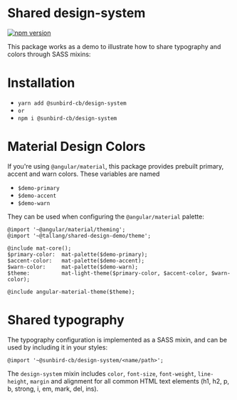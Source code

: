 # Shared design-system
[![npm version](https://badge.fury.io/js/%40sunbird-cb%2Fdesign-system.svg)](https://badge.fury.io/js/%40sunbird-cb%2Fdesign-system)

This package works as a demo to illustrate how to share typography and colors through SASS mixins:

# Installation
- `yarn add @sunbird-cb/design-system`
- `or `
- `npm i @sunbird-cb/design-system`
##
# Material Design Colors
If you're using `@angular/material`, this package provides prebuilt primary, accent and warn colors. These variables are named
- `$demo-primary`
- `$demo-accent`
- `$demo-warn`

They can be used when configuring the `@angular/material` palette:
```
@import '~@angular/material/theming';
@import '~@tallang/shared-design-demo/theme';

@include mat-core();
$primary-color:  mat-palette($demo-primary);
$accent-color:   mat-palette($demo-accent);
$warn-color:     mat-palette($demo-warn);
$theme:          mat-light-theme($primary-color, $accent-color, $warn-color);

@include angular-material-theme($theme);
```

# Shared typography
The typography configuration is implemented as a SASS mixin, and can be used by including it in your styles:
```
@import '~@sunbird-cb/design-system/<name/path>';
```
The `design-system` mixin includes `color`, `font-size`, `font-weight`, `line-height`, `margin` and alignment for all common HTML text elements (h1, h2, p, b, strong, i, em, mark, del, ins).